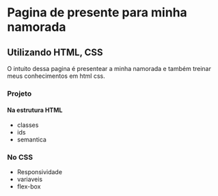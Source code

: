 <h1>Pagina de presente para minha namorada</h1>

<h2>Utilizando HTML, CSS</h2>

<p>O intuito dessa pagina é presentear a minha namorada e também treinar meus conhecimentos em html css.</p>

  <h3>Projeto</h3>
  
   <h4>Na estrutura HTML </h4>
   <ul>
     <li>classes</li>
     <li>ids </li>
     <li>semantica</li>
   </ul>

   <h3>No CSS </h3>
   <ul>
       <li>Responsividade</li>
       <li>variaveis</li>
       <li>flex-box</li>
   </ul>
   
